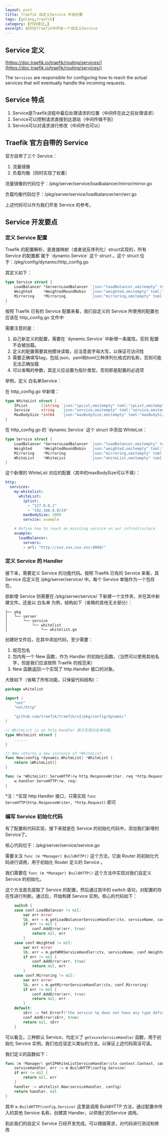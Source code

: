 ```yaml
---
layout: post
title: Traefik 自定义Service 开发纪要
tags: [golang,traefik]
category: [代码笔记,]
excerpt: 如何在Traefik中开发一个自定义Service
---
```



## Service 定义
[https://doc.traefik.io/traefik/routing/services/](https://doc.traefik.io/traefik/routing/services/)

The `Services` are responsible for configuring how to reach the actual services that will eventually handle the incoming requests.



## Service 特点


1. Service是Traefik流程中最后处理请求的位置（中间件在此之前处理请求）
2. Service可以控制请求直接到达源站（中间件做不到）
3. Service可以对请求进行修改（中间件也可以）



## Traefik 官方自带的 Service
官方自带了三个 Service：

1. 流量镜像
2. 负载均衡（同时实现了权重）



流量镜像的代码位于：/pkg/server/service/loadbalancer/mirror/mirror.go  

负载均衡代码位于：/pkg/server/service/loadbalancer/wrr/wrr.go



上述代码可以作为我们开发 Service 的参考。



## Service 开发要点


### 定义 Service 配置
Traefik 的配置解析，是直接映射（或者说反序列化）struct实现的，所有 Service 的配置都 属于 \`dynamic.Service\` 这个 struct 。这个 struct 位于：/pkg/config/dynamic/http\_config.go 

其定义如下：

```go
type Service struct {
	LoadBalancer *ServersLoadBalancer `json:"loadBalancer,omitempty" toml:"loadBalancer,omitempty" yaml:"loadBalancer,omitempty" export:"true"`
	Weighted     *WeightedRoundRobin  `json:"weighted,omitempty" toml:"weighted,omitempty" yaml:"weighted,omitempty" label:"-" export:"true"`
	Mirroring    *Mirroring           `json:"mirroring,omitempty" toml:"mirroring,omitempty" yaml:"mirroring,omitempty" label:"-" export:"true"`
}
```


按照 Traefik 已有的 Service 配置来看，我们自定义的 Service 所使用的配置也应该在 http\_config.go 文件中 

需要注意的是：

1. 自己新定义的配置，需要在 \`dynamic.Service\` 中新增一条属性。否则 配置不会被加载。
2. 定义的配置需要其他模块读取，应注意首字母大写，以保证可访问性
3. 需要正确填写tag，包括 json、yaml和toml三种序列化格式的名称，否则可能无法正确加载
4. 可以省略的参数，其定义应设置为指针类型，否则即是配置的必选项



举例，定义 白名单Service：

在 http\_config.go 中新增：

```go
type WhiteList struct {
	IPList      []string `json:"ipList,omitempty" toml:"ipList,omitempty" yaml:"ipList,omitempty"`
	Service     string   `json:"service,omitempty" toml:"service,omitempty" yaml:"service,omitempty" export:"true"`
	MaxBodySize *int64   `json:"maxBodySize,omitempty" toml:"maxBodySize,omitempty" yaml:"maxBodySize,omitempty" export:"true"`
}
```
在 http\_config.go 的 \`dynamic.Service\`  这个 struct 中添加 WhiteList：

```go
type Service struct {
	LoadBalancer *ServersLoadBalancer `json:"loadBalancer,omitempty" toml:"loadBalancer,omitempty" yaml:"loadBalancer,omitempty" export:"true"`
	Weighted     *WeightedRoundRobin  `json:"weighted,omitempty" toml:"weighted,omitempty" yaml:"weighted,omitempty" label:"-" export:"true"`
	Mirroring    *Mirroring           `json:"mirroring,omitempty" toml:"mirroring,omitempty" yaml:"mirroring,omitempty" label:"-" export:"true"`
	WhiteList    *WhiteList           `json:"whiteList,omitempty" toml:"whiteList,omitempty" yaml:"whiteList,omitempty" label:"-" export:"true"`
}

```
这个新增的 WhiteList 对应的配置（其中的maxBodySize可以不填）：

```yaml
http:
  services:
    my-whitelist:
      whiteList:
        iplist:
          - "127.0.0.1"
          - "192.168.0.0/24"
        maxBodySize: 2000
        service: example

    # Define how to reach an existing service on our infrastructure
    example:
      loadBalancer:
        servers:
        - url: "http://xxx.xxx.xxx.xxx:8888/"
```




### 定义 Service 的 Handler
接下来，需要定义 Service 的功能代码。按照 Traefik 已有的 Service 来看，其 Service 应定义在 /pkg/server/service/ 中。每个 Service 单独作为一个包存在。

欲新增 Service 则需要在 /pkg/server/service/ 下新建一个文件夹，并在其中新建文件。还是以 白名单 为例，结构如下（省略的其他无关部分）：

```Plain Text
├── pkg
│   └── server
│       └── service
│           └── whitelist
│               └── whitelist.go
```
创建好文件后，在其中添加代码，至少需要：

1. 规范包名
2. 包内有一个 New 函数，作为 Handler 的初始化函数。（当然可以使用其他名字，但是我们应该按照 Traefik 的规范来）
3. New 函数返回一个实现了 http.Handler 接口的对象。

大致如下（省略了所有功能，只保留代码结构）：

```go
package whitelist

import (
	"net"
	"net/http"

	"github.com/traefik/traefik/v2/pkg/config/dynamic"
)

// WhiteList is an http.Handler 用于实现白名单功能.
type WhiteList struct {
	......
}

// New returns a new instance of *WhiteList.
func New(config *dynamic.WhiteList) *WhiteList {
	return &WhiteList{}
}

func (w *WhiteList) ServeHTTP(rw http.ResponseWriter, req *http.Request) {
	w.handler.ServeHTTP(rw, req)
}
```
*注：*实现 http.Handler 接口，只需实现 `func ServeHTTP(http.ResponseWriter, *http.Request)` 即可



### 编写 Service 初始化代码
有了配置和代码实现，接下来就是在 Service 的初始化代码中，添加我们新增的 Service了。

核心代码位于：/pkg/server/service/service.go

需要关注 `func (m *Manager) BuildHTTP()` 这个方法，它由 Router 的初始化代码进行调用，用于初始化 Router 定义的 Service 。

我们需要在 `func (m *Manager) BuildHTTP()` 这个方法中实现对我们自定义 Service 的初始化。  



这个方法首先提取了 Service 的配置，然后通过其中的 switch 语句，对配置的存在性进行判断。通过后，开始构建 Service 实例。核心的代码如下：

```go
    switch {
	case conf.LoadBalancer != nil:
		var err error
		lb, err = m.getLoadBalancerServiceHandler(ctx, serviceName, conf.LoadBalancer)
		if err != nil {
			conf.AddError(err, true)
			return nil, err
		}
	case conf.Weighted != nil:
		var err error
		lb, err = m.getWRRServiceHandler(ctx, serviceName, conf.Weighted)
		if err != nil {
			conf.AddError(err, true)
			return nil, err
		}
	case conf.Mirroring != nil:
		var err error
		lb, err = m.getMirrorServiceHandler(ctx, conf.Mirroring)
		if err != nil {
			conf.AddError(err, true)
			return nil, err
		}
	default:
		sErr := fmt.Errorf("the service %q does not have any type defined", serviceName)
		conf.AddError(sErr, true)
		return nil, sErr
	}
```
可以看见，三种默认 Service，均定义了 `getxxxxxServiceHandler`  函数，用于初始化 Service 实例。我们也应该定义类似的方法，以保证上述代码简洁可读。

我们定义的函数如下：

```go
func (m *Manager) getIPWhiteListServiceHandler(ctx context.Context, config *dynamic.WhiteList) (http.Handler, error) {
	serviceHandler, err := m.BuildHTTP(config.Service)
	if err != nil {
		return nil, err
	}
	handler := whitelist.New(serviceHandler, config)
	return handler, nil
}
```
其中 `m.BuildHTTP(config.Service)` 这里是调用 BuildHTTP 方法，通过配置中传入的其他 Service 名称，创建其 Handler，以供我们的Service 调用。



到此我们的自定义 Service 已经开发完成。可以根据需求，对代码进行测试和修改